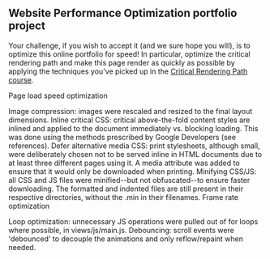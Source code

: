 ## Website Performance Optimization portfolio project

Your challenge, if you wish to accept it (and we sure hope you will), is to optimize this online portfolio for speed! In particular, optimize the critical rendering path and make this page render as quickly as possible by applying the techniques you've picked up in the [Critical Rendering Path course](https://www.udacity.com/course/ud884).


Page load speed optimization

Image compression: images were rescaled and resized to the final layout dimensions.
Inline critical CSS: critical above-the-fold content styles are inlined and applied to the document immediately vs. blocking loading. This was done using the methods prescribed by Google Developers (see references).
Defer alternative media CSS: print stylesheets, although small, were deliberately chosen not to be served inline in HTML documents due to at least three different pages using it. A media attribute was added to ensure that it would only be downloaded when printing.
Minifying CSS/JS: all CSS and JS files were minified--but not obfuscated--to ensure faster downloading. The formatted and indented files are still present in their respective directories, without the .min in their filenames.
Frame rate optimization

Loop optimization: unnecessary JS operations were pulled out of for loops where possible, in views/js/main.js.
Debouncing: scroll events were 'debounced' to decouple the animations and only reflow/repaint when needed.

 

